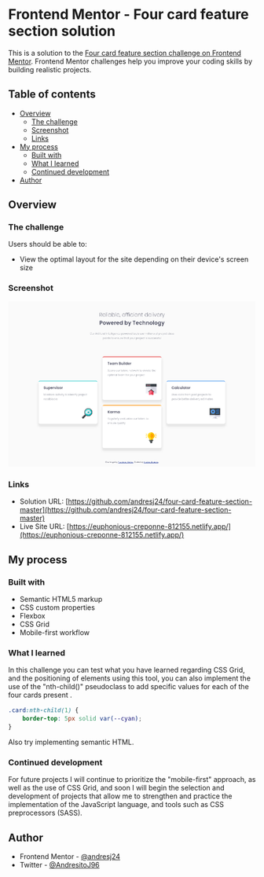 # Frontend Mentor - Four card feature section solution

This is a solution to the [Four card feature section challenge on Frontend Mentor](https://www.frontendmentor.io/challenges/four-card-feature-section-weK1eFYK). Frontend Mentor challenges help you improve your coding skills by building realistic projects. 

## Table of contents

- [Overview](#overview)
  - [The challenge](#the-challenge)
  - [Screenshot](#screenshot)
  - [Links](#links)
- [My process](#my-process)
  - [Built with](#built-with)
  - [What I learned](#what-i-learned)
  - [Continued development](#continued-development)
- [Author](#author)

## Overview

### The challenge

Users should be able to:

- View the optimal layout for the site depending on their device's screen size

### Screenshot

![](images/capture.png)

### Links

- Solution URL: [https://github.com/andresj24/four-card-feature-section-master](https://github.com/andresj24/four-card-feature-section-master)
- Live Site URL: [https://euphonious-creponne-812155.netlify.app/](https://euphonious-creponne-812155.netlify.app/)

## My process

### Built with

- Semantic HTML5 markup
- CSS custom properties
- Flexbox
- CSS Grid
- Mobile-first workflow

### What I learned

In this challenge you can test what you have learned regarding CSS Grid, and the positioning of elements using this tool, you can also implement the use of the "nth-child()" pseudoclass to add specific values ​​for each of the four cards present . 

```css
.card:nth-child(1) {
    border-top: 5px solid var(--cyan);
} 

```

Also try implementing semantic HTML.

### Continued development

For future projects I will continue to prioritize the "mobile-first" approach, as well as the use of CSS Grid, and soon I will begin the selection and development of projects that allow me to strengthen and practice the implementation of the JavaScript language, and tools such as CSS preprocessors (SASS).

## Author

- Frontend Mentor - [@andresj24](https://www.frontendmentor.io/profile/andresj24)
- Twitter - [@AndresitoJ96](https://www.twitter.com/andresitoj96)



